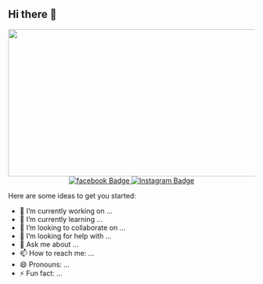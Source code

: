 ## Hi there 👋


<div align="center">
  <img src="https://media.giphy.com/media/dWesBcTLavkZuG35MI/giphy.gif" width="600" height="300"/>


  <div id="badges">
    <a href="https://web.facebook.com/SUKANSART5376">
  <img src="https://img.shields.io/badge/facebook-blue?style=for-the-badge&logo=facebook&logoColor=white" alt="facebook Badge"/>
    <a/>
        <a href="https://www.instagram.com/sqiiful_/">
<img src="https://img.shields.io/badge/Instagram-%23E1306C.svg?style=for-the-badge&logo=instagram&logoColor=white" alt="Instagram Badge"/>
<a/>
  <br>
  <img src="https://komarev.com/ghpvc/?username=Saifulnasri&style=flat-square&color=blue" alt=""/>
  </div>
</div>

Here are some ideas to get you started:

- 🔭 I’m currently working on ...
- 🌱 I’m currently learning ...
- 👯 I’m looking to collaborate on ...
- 🤔 I’m looking for help with ...
- 💬 Ask me about ...
- 📫 How to reach me: ...
- 😄 Pronouns: ...
- ⚡ Fun fact: ...

